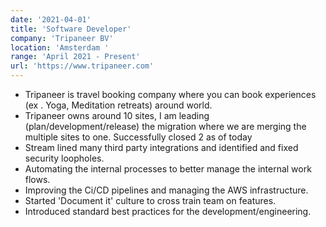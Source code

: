 ```yaml
---
date: '2021-04-01'
title: 'Software Developer'
company: 'Tripaneer BV'
location: 'Amsterdam '
range: 'April 2021 - Present'
url: 'https://www.tripaneer.com'
---
```


- Tripaneer is travel booking company where you can book experiences (ex . Yoga, Meditation retreats) around world.
- Tripaneer owns around 10 sites, I am leading (plan/development/release) the migration where we are merging the multiple sites to one. Successfully closed 2 as of today
- Stream lined many third party integrations and identified and fixed security loopholes.
- Automating the internal processes to better manage the internal work flows.
- Improving the Ci/CD pipelines and managing the AWS infrastructure.
- Started 'Document it' culture to cross train team on features.
- Introduced standard best practices for the development/engineering.

